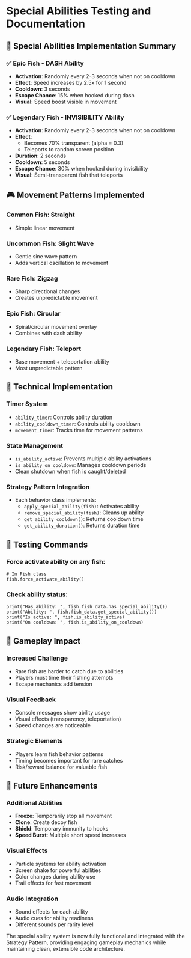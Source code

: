 # Special Abilities Testing and Documentation

## 🔮 Special Abilities Implementation Summary

### ✅ **Epic Fish - DASH Ability**
- **Activation**: Randomly every 2-3 seconds when not on cooldown
- **Effect**: Speed increases by 2.5x for 1 second
- **Cooldown**: 3 seconds
- **Escape Chance**: 15% when hooked during dash
- **Visual**: Speed boost visible in movement

### ✅ **Legendary Fish - INVISIBILITY Ability**  
- **Activation**: Randomly every 2-3 seconds when not on cooldown
- **Effect**: 
  - Becomes 70% transparent (alpha = 0.3)
  - Teleports to random screen position
- **Duration**: 2 seconds
- **Cooldown**: 5 seconds  
- **Escape Chance**: 30% when hooked during invisibility
- **Visual**: Semi-transparent fish that teleports

## 🎮 **Movement Patterns Implemented**

### **Common Fish**: Straight
- Simple linear movement

### **Uncommon Fish**: Slight Wave
- Gentle sine wave pattern
- Adds vertical oscillation to movement

### **Rare Fish**: Zigzag
- Sharp directional changes
- Creates unpredictable movement

### **Epic Fish**: Circular
- Spiral/circular movement overlay
- Combines with dash ability

### **Legendary Fish**: Teleport
- Base movement + teleportation ability
- Most unpredictable pattern

## 🔧 **Technical Implementation**

### **Timer System**
- `ability_timer`: Controls ability duration
- `ability_cooldown_timer`: Controls ability cooldown
- `movement_timer`: Tracks time for movement patterns

### **State Management**
- `is_ability_active`: Prevents multiple ability activations
- `is_ability_on_cooldown`: Manages cooldown periods
- Clean shutdown when fish is caught/deleted

### **Strategy Pattern Integration**
- Each behavior class implements:
  - `apply_special_ability(fish)`: Activates ability
  - `remove_special_ability(fish)`: Cleans up ability
  - `get_ability_cooldown()`: Returns cooldown time
  - `get_ability_duration()`: Returns duration time

## 🧪 **Testing Commands**

### Force activate ability on any fish:
```gdscript
# In Fish class
fish.force_activate_ability()
```

### Check ability status:
```gdscript
print("Has ability: ", fish.fish_data.has_special_ability())
print("Ability: ", fish.fish_data.get_special_ability())
print("Is active: ", fish.is_ability_active)
print("On cooldown: ", fish.is_ability_on_cooldown)
```

## 🎯 **Gameplay Impact**

### **Increased Challenge**
- Rare fish are harder to catch due to abilities
- Players must time their fishing attempts
- Escape mechanics add tension

### **Visual Feedback**
- Console messages show ability usage
- Visual effects (transparency, teleportation)
- Speed changes are noticeable

### **Strategic Elements**
- Players learn fish behavior patterns
- Timing becomes important for rare catches
- Risk/reward balance for valuable fish

## 🔄 **Future Enhancements**

### **Additional Abilities**
- **Freeze**: Temporarily stop all movement
- **Clone**: Create decoy fish
- **Shield**: Temporary immunity to hooks
- **Speed Burst**: Multiple short speed increases

### **Visual Effects**
- Particle systems for ability activation
- Screen shake for powerful abilities
- Color changes during ability use
- Trail effects for fast movement

### **Audio Integration**
- Sound effects for each ability
- Audio cues for ability readiness
- Different sounds per rarity level

The special ability system is now fully functional and integrated with the Strategy Pattern, providing engaging gameplay mechanics while maintaining clean, extensible code architecture.
